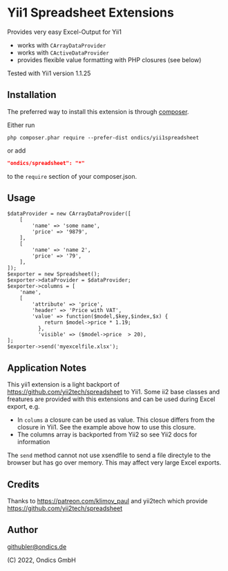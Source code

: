 Yii1 Spreadsheet Extensions
===========================

Provides very easy Excel-Output for Yii1

* works with `CArrayDataProvider`
* works with `CActiveDataProvider`
* provides flexible value formatting with PHP closures (see below)

Tested with Yii1 version 1.1.25

## Installation

The preferred way to install this extension is through [composer](http://getcomposer.org/download/).

Either run

```
php composer.phar require --prefer-dist ondics/yii1spreadsheet
```

or add

```json
"ondics/spreadsheet": "*"
```

to the `require` section of your composer.json.

## Usage

    $dataProvider = new CArrayDataProvider([
        [
            'name' => 'some name',
            'price' => '9879',
        ],
        [
            'name' => 'name 2',
            'price' => '79',
        ],
    ]);
    $exporter = new Spreadsheet();
    $exporter->dataProvider = $dataProvider;
    $exporter->columns = [
        'name',
        [
            'attribute' => 'price',
            'header' => 'Price with VAT',
            'value' => function($model,$key,$index,$x) {
                return $model->price * 1.19;
              },
              'visible' => ($model->price  > 20),
    ];
    $exporter->send('myexcelfile.xlsx');

## Application Notes

This yii1 extension is a light backport of https://github.com/yii2tech/spreadsheet to Yii1. Some ii2 base classes and freatures are provided
with this extensions and can be used during Excel export, e.g.

* In `colums` a closure can be used as value. This closue differs from the closure in Yii1. See the example above how to use this closure.
* The columns array is backported from Yii2 so see Yii2 docs for information

The `send` method cannot not use xsendfile to send a file directyle to the browser but has go over memory. This may affect very large Excel exports.

## Credits

Thanks to https://patreon.com/klimov_paul and yii2tech which provide https://github.com/yii2tech/spreadsheet

## Author

githubler@ondics.de

(C) 2022, Ondics GmbH

